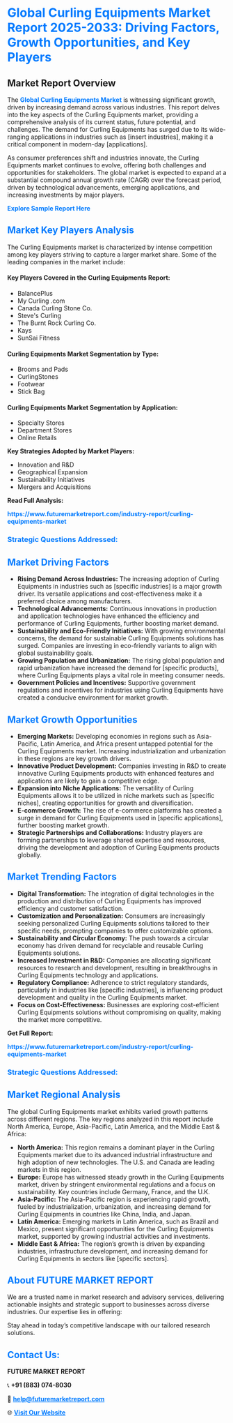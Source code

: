 <h1 style="color: #007BFF;">Global Curling Equipments Market Report 2025-2033: Driving Factors, Growth Opportunities, and Key Players</h1>

<section id="overview">
<h2>Market Report Overview</h2>
<p>The <a href="https://www.futuremarketreport.com/industry-report/curling-equipments-market" style="color: #007BFF; text-decoration: none;"><strong>Global Curling Equipments Market</strong></a> is witnessing significant growth, driven by increasing demand across various industries. This report delves into the key aspects of the Curling Equipments market, providing a comprehensive analysis of its current status, future potential, and challenges. The demand for Curling Equipments has surged due to its wide-ranging applications in industries such as [insert industries], making it a critical component in modern-day [applications].</p>
<p>As consumer preferences shift and industries innovate, the Curling Equipments market continues to evolve, offering both challenges and opportunities for stakeholders. The global market is expected to expand at a substantial compound annual growth rate (CAGR) over the forecast period, driven by technological advancements, emerging applications, and increasing investments by major players.</p>
</section>

<section id="overview">
<p><a href="https://www.futuremarketreport.com/request-sample/reportId=87266" style="color: #007BFF; text-decoration: none;"><strong>Explore Sample Report Here</strong></a></p>
</section>

<section id="key-players">
<h2 style="color: #007BFF;">Market Key Players Analysis</h2>
<p>The Curling Equipments market is characterized by intense competition among key players striving to capture a larger market share. Some of the leading companies in the market include:</p>
<h4>Key Players Covered in the Curling Equipments Report:</h4>
<ul><li>BalancePlus</li><li>My Curling .com</li><li>Canada Curling Stone Co.</li><li>Steve&#039;s Curling</li><li>The Burnt Rock Curling Co.</li><li>Kays</li><li>SunSai Fitness</li></ul>
<h4>Curling Equipments Market Segmentation by Type:</h4>
<ul><li>Brooms and Pads</li><li>CurlingStones</li><li>Footwear</li><li>Stick Bag</li></ul>

<h4>Curling Equipments Market Segmentation by Application:</h4>
<ul><li>Specialty Stores</li><li>Department Stores</li><li>Online Retails</li></ul>
<p><strong>Key Strategies Adopted by Market Players:</strong></p>
<ul>
<li>Innovation and R&D</li>
<li>Geographical Expansion</li>
<li>Sustainability Initiatives</li>
<li>Mergers and Acquisitions</li>
</ul>
</section>

<section>
<p><strong>Read Full Analysis: </strong></p><a href="https://www.futuremarketreport.com/industry-report/curling-equipments-market" style="color: #007BFF; text-decoration: none;"><strong>https://www.futuremarketreport.com/industry-report/curling-equipments-market</strong></a>
<h3 style="color: #007BFF;">Strategic Questions Addressed:</h3>
</section>

<section id="driving-factors">
<h2 style="color: #007BFF;">Market Driving Factors</h2>
<ul>
<li><strong>Rising Demand Across Industries:</strong> The increasing adoption of Curling Equipments in industries such as [specific industries] is a major growth driver. Its versatile applications and cost-effectiveness make it a preferred choice among manufacturers.</li>
<li><strong>Technological Advancements:</strong> Continuous innovations in production and application technologies have enhanced the efficiency and performance of Curling Equipments, further boosting market demand.</li>
<li><strong>Sustainability and Eco-Friendly Initiatives:</strong> With growing environmental concerns, the demand for sustainable Curling Equipments solutions has surged. Companies are investing in eco-friendly variants to align with global sustainability goals.</li>
<li><strong>Growing Population and Urbanization:</strong> The rising global population and rapid urbanization have increased the demand for [specific products], where Curling Equipments plays a vital role in meeting consumer needs.</li>
<li><strong>Government Policies and Incentives:</strong> Supportive government regulations and incentives for industries using Curling Equipments have created a conducive environment for market growth.</li>
</ul>
</section>

<section id="growth-opportunities">
<h2 style="color: #007BFF;">Market Growth Opportunities</h2>
<ul>
<li><strong>Emerging Markets:</strong> Developing economies in regions such as Asia-Pacific, Latin America, and Africa present untapped potential for the Curling Equipments market. Increasing industrialization and urbanization in these regions are key growth drivers.</li>
<li><strong>Innovative Product Development:</strong> Companies investing in R&D to create innovative Curling Equipments products with enhanced features and applications are likely to gain a competitive edge.</li>
<li><strong>Expansion into Niche Applications:</strong> The versatility of Curling Equipments allows it to be utilized in niche markets such as [specific niches], creating opportunities for growth and diversification.</li>
<li><strong>E-commerce Growth:</strong> The rise of e-commerce platforms has created a surge in demand for Curling Equipments used in [specific applications], further boosting market growth.</li>
<li><strong>Strategic Partnerships and Collaborations:</strong> Industry players are forming partnerships to leverage shared expertise and resources, driving the development and adoption of Curling Equipments products globally.</li>
</ul>
</section>

<section id="trending-factors">
<h2 style="color: #007BFF;">Market Trending Factors</h2>
<ul>
<li><strong>Digital Transformation:</strong> The integration of digital technologies in the production and distribution of Curling Equipments has improved efficiency and customer satisfaction.</li>
<li><strong>Customization and Personalization:</strong> Consumers are increasingly seeking personalized Curling Equipments solutions tailored to their specific needs, prompting companies to offer customizable options.</li>
<li><strong>Sustainability and Circular Economy:</strong> The push towards a circular economy has driven demand for recyclable and reusable Curling Equipments solutions.</li>
<li><strong>Increased Investment in R&D:</strong> Companies are allocating significant resources to research and development, resulting in breakthroughs in Curling Equipments technology and applications.</li>
<li><strong>Regulatory Compliance:</strong> Adherence to strict regulatory standards, particularly in industries like [specific industries], is influencing product development and quality in the Curling Equipments market.</li>
<li><strong>Focus on Cost-Effectiveness:</strong> Businesses are exploring cost-efficient Curling Equipments solutions without compromising on quality, making the market more competitive.</li>
</ul>
</section>

<section>
<p><strong>Get Full Report: </strong></p><a href="https://www.futuremarketreport.com/industry-report/curling-equipments-market" style="color: #007BFF; text-decoration: none;"><strong>https://www.futuremarketreport.com/industry-report/curling-equipments-market</strong></a>
<h3 style="color: #007BFF;">Strategic Questions Addressed:</h3>
</section>


<section id="regional-analysis">
<h2 style="color: #007BFF;">Market Regional Analysis</h2>
<p>The global Curling Equipments market exhibits varied growth patterns across different regions. The key regions analyzed in this report include North America, Europe, Asia-Pacific, Latin America, and the Middle East & Africa:</p>
<ul>
<li><strong>North America:</strong> This region remains a dominant player in the Curling Equipments market due to its advanced industrial infrastructure and high adoption of new technologies. The U.S. and Canada are leading markets in this region.</li>
<li><strong>Europe:</strong> Europe has witnessed steady growth in the Curling Equipments market, driven by stringent environmental regulations and a focus on sustainability. Key countries include Germany, France, and the U.K.</li>
<li><strong>Asia-Pacific:</strong> The Asia-Pacific region is experiencing rapid growth, fueled by industrialization, urbanization, and increasing demand for Curling Equipments in countries like China, India, and Japan.</li>
<li><strong>Latin America:</strong> Emerging markets in Latin America, such as Brazil and Mexico, present significant opportunities for the Curling Equipments market, supported by growing industrial activities and investments.</li>
<li><strong>Middle East & Africa:</strong> The region’s growth is driven by expanding industries, infrastructure development, and increasing demand for Curling Equipments in sectors like [specific sectors].</li>
</ul>
</section>

<footer>
<h2 style="color: #007BFF;">About FUTURE MARKET REPORT</h2>
<p>We are a trusted name in market research and advisory services, delivering actionable insights and strategic support to businesses across diverse industries. Our expertise lies in offering:</p>

<p>Stay ahead in today’s competitive landscape with our tailored research solutions.</p>

<h2 style="color: #007BFF;">Contact Us:</h2>
<p><strong>FUTURE MARKET REPORT</strong></p>
<p>📞 <strong>+91 (883) 074-8030</strong></p>
<p>📧 <strong><a href="mailto:help@futuremarketreport.com" style="color: #007BFF;">help@futuremarketreport.com</a></strong></p>
<p>🌐 <strong><a href="https://www.futuremarketreport.com/" style="color: #007BFF;">Visit Our Website</a></strong></p>
</footer>